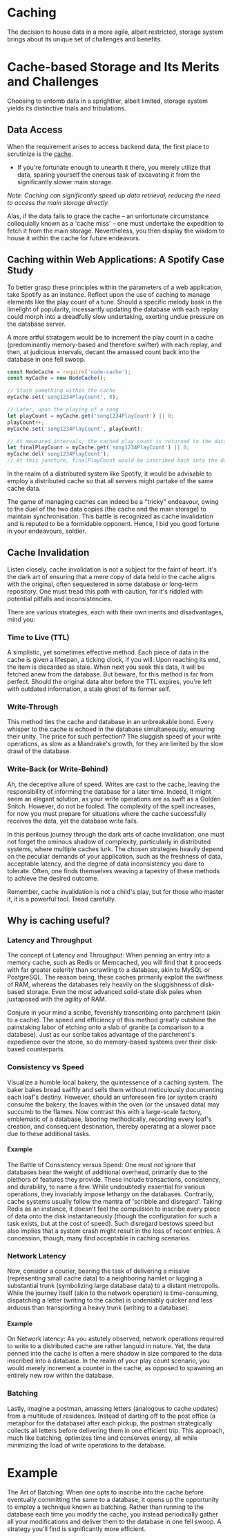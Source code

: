 # Caching

The decision to house data in a more agile, albeit restricted, storage system brings about its unique set of challenges and benefits.

# **Cache-based Storage and Its Merits and Challenges**

Choosing to entomb data in a sprightlier, albeit limited, storage system yields its distinctive trials and tribulations.

## **Data Access**

When the requirement arises to access backend data, the first place to scrutinize is the [cache](<https://en.wikipedia.org/wiki/Cache_(computing)>).

-   If you're fortunate enough to unearth it there, you merely utilize that data, sparing yourself the onerous task of excavating it from the significantly slower main storage.

_Note: Caching can significantly speed up data retrieval, reducing the need to access the main storage directly._

Alas, if the data fails to grace the cache – an unfortunate circumstance colloquially known as a 'cache miss' – one must undertake the expedition to fetch it from the main storage. Nevertheless, you then display the wisdom to house it within the cache for future endeavors.

## Caching within Web Applications: A Spotify Case Study

To better grasp these principles within the parameters of a web application, take Spotify as an instance. Reflect upon the use of caching to manage elements like the play count of a tune. Should a specific melody bask in the limelight of popularity, incessantly updating the database with each replay could morph into a dreadfully slow undertaking, exerting undue pressure on the database server.

A more artful stratagem would be to increment the play count in a cache (predominantly memory-based and therefore swifter) with each replay, and then, at judicious intervals, decant the amassed count back into the database in one fell swoop.

```javascript
const NodeCache = require('node-cache');
const myCache = new NodeCache();

// Stash something within the cache
myCache.set('song1234PlayCount', 0);

// Later, upon the playing of a song
let playCount = myCache.get('song1234PlayCount') || 0;
playCount++;
myCache.set('song1234PlayCount', playCount);

// At measured intervals, the cached play count is returned to the database and the cache is purged
let finalPlayCount = myCache.get('song1234PlayCount') || 0;
myCache.del('song1234PlayCount');
// At this juncture, finalPlayCount would be inscribed back into the database
```

In the realm of a distributed system like Spotify, it would be advisable to employ a distributed cache so that all servers might partake of the same cache data.

The game of managing caches can indeed be a "tricky" endeavour, owing to the duel of the two data copies (the cache and the main storage) to maintain synchronisation. This battle is recognized as cache invalidation and is reputed to be a formidable opponent. Hence, I bid you good fortune in your endeavours, soldier.

## Cache Invalidation

Listen closely, cache invalidation is not a subject for the faint of heart. It's the dark art of ensuring that a mere copy of data held in the cache aligns with the original, often sequestered in some database or long-term repository. One must tread this path with caution, for it's riddled with potential pitfalls and inconsistencies.

There are various strategies, each with their own merits and disadvantages, mind you:

### Time to Live (TTL)

A simplistic, yet sometimes effective method. Each piece of data in the cache is given a lifespan, a ticking clock, if you will. Upon reaching its end, the item is discarded as stale. When next you seek this data, it will be fetched anew from the database. But beware, for this method is far from perfect. Should the original data alter before the TTL expires, you're left with outdated information, a stale ghost of its former self.

### Write-Through

This method ties the cache and database in an unbreakable bond. Every whisper to the cache is echoed in the database simultaneously, ensuring their unity. The price for such perfection? The sluggish speed of your write operations, as slow as a Mandrake's growth, for they are limited by the slow drawl of the database.

### Write-Back (or Write-Behind)

Ah, the deceptive allure of speed. Writes are cast to the cache, leaving the responsibility of informing the database for a later time. Indeed, it might seem an elegant solution, as your write operations are as swift as a Golden Snitch. However, do not be fooled. The complexity of the spell increases, for now you must prepare for situations where the cache successfully receives the data, yet the database write fails.

In this perilous journey through the dark arts of cache invalidation, one must not forget the ominous shadow of complexity, particularly in distributed systems, where multiple caches lurk. The chosen strategies heavily depend on the peculiar demands of your application, such as the freshness of data, acceptable latency, and the degree of data inconsistency you dare to tolerate. Often, one finds themselves weaving a tapestry of these methods to achieve the desired outcome.

Remember, cache invalidation is not a child's play, but for those who master it, it is a powerful tool. Tread carefully.

## Why is caching useful?

### Latency and Throughput

The concept of Latency and Throughput: When penning an entry into a memory cache, such as Redis or Memcached, you will find that it proceeds with far greater celerity than scrawling to a database, akin to MySQL or PostgreSQL. The reason being, these caches primarily exploit the swiftness of RAM, whereas the databases rely heavily on the sluggishness of disk-based storage. Even the most advanced solid-state disk pales when juxtaposed with the agility of RAM.

Conjure in your mind a scribe, feverishly transcribing onto parchment (akin to a cache). The speed and efficiency of this method greatly outshine the painstaking labor of etching onto a slab of granite (a comparison to a database). Just as our scribe takes advantage of the parchment's expedience over the stone, so do memory-based systems over their disk-based counterparts.

### Consistency vs Speed

Visualize a humble local bakery, the quintessence of a caching system. The baker bakes bread swiftly and sells them without meticulously documenting each loaf's destiny. However, should an unforeseen fire (or system crash) consume the bakery, the loaves within the oven (or the unsaved data) may succumb to the flames. Now contrast this with a large-scale factory, emblematic of a database, laboring methodically, recording every loaf's creation, and consequent destination, thereby operating at a slower pace due to these additional tasks.

#### Example

The Battle of Consistency versus Speed: One must not ignore that databases bear the weight of additional overhead, primarily due to the plethora of features they provide. These include transactions, consistency, and durability, to name a few. While undoubtedly essential for various operations, they invariably impose lethargy on the databases. Contrarily, cache systems usually follow the mantra of 'scribble and disregard'. Taking Redis as an instance, it doesn't feel the compulsion to inscribe every piece of data onto the disk instantaneously (though the configuration for such a task exists, but at the cost of speed). Such disregard bestows speed but also implies that a system crash might result in the loss of recent entries. A concession, though, many find acceptable in caching scenarios.

### Network Latency

Now, consider a courier, bearing the task of delivering a missive (representing small cache data) to a neighboring hamlet or lugging a substantial trunk (symbolizing large database data) to a distant metropolis. While the journey itself (akin to the network operation) is time-consuming, dispatching a letter (writing to the cache) is undeniably quicker and less arduous than transporting a heavy trunk (writing to a database).

#### Example

On Network latency: As you astutely observed, network operations required to write to a distributed cache are rather languid in nature. Yet, the data penned into the cache is often a mere shadow in size compared to the data inscribed into a database. In the realm of your play count scenario, you would merely increment a counter in the cache, as opposed to spawning an entirely new row within the database.

### Batching

Lastly, imagine a postman, amassing letters (analogous to cache updates) from a multitude of residences. Instead of darting off to the post office (a metaphor for the database) after each pickup, the postman strategically collects all letters before delivering them in one efficient trip. This approach, much like batching, optimizes time and conserves energy, all while minimizing the load of write operations to the database.

# Example

The Art of Batching: When one opts to inscribe into the cache before eventually committing the same to a database, it opens up the opportunity to employ a technique known as batching. Rather than running to the database each time you modify the cache, you instead periodically gather all your modifications and deliver them to the database in one fell swoop. A strategy you'll find is significantly more efficient.
